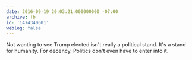 ```yaml
---
date: 2016-09-19 20:03:21.000000000 -07:00
archive: fb
id: '1474340601'
weblog: false
---
```


Not wanting to see Trump elected isn't really a political stand. It's a stand for humanity. For decency. Politics don't even have to enter into it.
